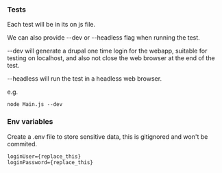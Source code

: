 ### Tests
Each test will be in its on js file.

We can also provide --dev or --headless flag when running the test.

--dev will generate a drupal one time login for the webapp, suitable for testing on localhost, and also not close the web browser at the end of the test.

--headless will run the test in a headless web browser.

e.g.
```
node Main.js --dev
```

### Env variables
Create a .env file to store sensitive data, this is gitignored and won't be commited.

```
loginUser={replace_this}
loginPassword={replace_this}
```
